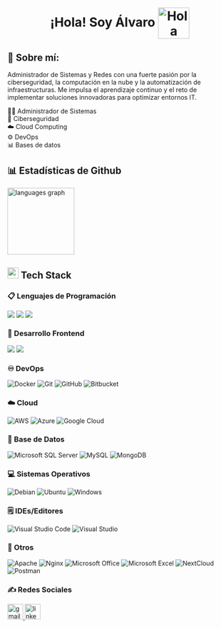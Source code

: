   <h1 align="center"><b>¡Hola! Soy Álvaro </b><img alt="Hola" height="70px" width="70px" align="center" src="https://media.tenor.com/_1NYmn8RuWAAAAAi/goku-fortnite-goku.gif"></img></h1>

## 🚀 Sobre mí:
Administrador de Sistemas y Redes con una fuerte pasión por la ciberseguridad, la computación en la nube y la automatización de infraestructuras. Me impulsa el aprendizaje continuo y el reto de implementar soluciones innovadoras para optimizar entornos IT.
<p align="left">👩‍💻 Administrador de Sistemas <br>🔐 Ciberseguridad<br>☁️ Cloud Computing<br>⚙️ DevOps<br>📊 Bases de datos</p>

## 📊 Estadísticas de Github
  <img src="https://github-readme-stats.vercel.app/api/top-langs?username=alvaroruiz46&locale=en&hide_title=false&layout=compact&card_width=320&langs_count=5&theme=dracula&hide_border=false&order=2" height="150" alt="languages graph"  />


## <img  src="https://media2.giphy.com/media/QssGEmpkyEOhBCb7e1/giphy.gif?cid=ecf05e47a0n3gi1bfqntqmob8g9aid1oyj2wr3ds3mg700bl&rid=giphy.gif" width ="25"><b> Tech Stack</b>

### 📋 Lenguajes de Programación
<span>
  <img src="https://img.shields.io/badge/python-3670A0?logo=python&logoColor=ffdd54">
  <img src="https://img.shields.io/badge/php-%23777BB4.svg?logo=php&logoColor=white">
  <img src="https://img.shields.io/badge/javascript-%23323330.svg?logo=javascript&logoColor=%23F7DF1E">
</span>

### 🎨 Desarrollo Frontend
<span>
  <img src="https://img.shields.io/badge/html5-%23E34F26.svg?logo=html5&logoColor=white">
  <img src="https://img.shields.io/badge/css3-%231572B6.svg?logo=css3&logoColor=white">
</span>

### ♾️ DevOps
<span>
  <img alt="Docker" src="https://img.shields.io/badge/Docker-%230db7ed.svg?logo=docker&logoColor=white">
  <img alt="Git" src="https://img.shields.io/badge/Git-%23F05033.svg?logo=git&logoColor=white"/>
  <img alt="GitHub" src="https://img.shields.io/badge/GitHub-%23121011.svg?logo=github&logoColor=white"/>
  <img alt="Bitbucket" src="https://img.shields.io/badge/Bitbucket-%230047B3.svg?logo=bitbucket&logoColor=white"/>
</span>

### ☁️ Cloud
<span>
<img alt="AWS" src="https://img.shields.io/badge/AWS-%23FF9900.svg?logo=amazon-aws&logoColor=white">
<img alt="Azure" src="https://img.shields.io/badge/Azure-%230078D4.svg?logo=microsoft-azure&logoColor=white">
<img alt="Google Cloud" src="https://img.shields.io/badge/Google%20Cloud-%234285F4.svg?logo=google-cloud&logoColor=white">
</span>

### 💾 Base de Datos
<span>
  <img alt="Microsoft SQL Server" src="https://img.shields.io/badge/Microsoft%20SQL%20Server-CC2927?logo=microsoft%20sql%20server&logoColor=white"/>
  <img alt="MySQL" src="https://img.shields.io/badge/MySQL-%2300f.svg?logo=mysql&logoColor=white">
  <img alt="MongoDB" src="https://img.shields.io/badge/MongoDB-%234ea94b.svg?logo=mongodb&logoColor=white">
</span>

### 💻 Sistemas Operativos
<span>
  <img alt="Debian" src="https://img.shields.io/badge/Debian-D70A53?logo=debian&logoColor=white">
  <img alt="Ubuntu" src="https://img.shields.io/badge/Ubuntu-E95420?logo=ubuntu&logoColor=white"/>
  <img alt="Windows" src="https://img.shields.io/badge/Windows-0078D6?logo=windows&logoColor=white"/>
</span>

### 🗒️ IDEs/Editores
<span>
  <img alt="Visual Studio Code" src="https://img.shields.io/badge/Visual%20Studio%20Code-0078d7.svg?logo=visual-studio-code&logoColor=white">
  <img alt="Visual Studio" src="https://img.shields.io/badge/Cursor-Editor-009EFF"/>
</span>

### 🔎 Otros
<span>
  <img alt="Apache" src="https://img.shields.io/badge/apache-%23D42029.svg?logo=apache&logoColor=white">
  <img alt="Nginx" src="https://img.shields.io/badge/nginx-%23009639.svg?logo=nginx&logoColor=white">
  <img alt="Microsoft Office" src="https://img.shields.io/badge/Microsoft_Office-D83B01?logo=microsoft-office&logoColor=white">
  <img alt="Microsoft Excel" src="https://img.shields.io/badge/Microsoft_Excel-217346?logo=microsoft-excel&logoColor=white">
  <img alt="NextCloud" src="https://img.shields.io/badge/Next%20Cloud-0B94DE?logo=nextcloud&logoColor=white">
  <img alt="Postman" src="https://img.shields.io/badge/Postman-FF6C37?logo=postman&logoColor=white"/>
</span>

<br>


### ✍️ Redes Sociales
<div align="left">
  <a href="mailto:alvaroruizzalba@gmail.com" target="_blank">
    <img src="https://img.shields.io/static/v1?message=Gmail&logo=gmail&label=&color=D14836&logoColor=white&labelColor=&style=for-the-badge" height="35" alt="gmail logo"  />
  </a>
  <a href="https://www.linkedin.com/in/%C3%A1lvaro-ruiz-alba-90ba61306/" target="_blank">
    <img src="https://img.shields.io/static/v1?message=LinkedIn&logo=linkedin&label=&color=0077B5&logoColor=white&labelColor=&style=for-the-badge" height="35" alt="linkedin logo"/>
  </a>
</div>

